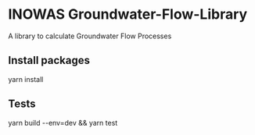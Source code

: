 # INOWAS Groundwater-Flow-Library

A library to calculate Groundwater Flow Processes

## Install packages  

yarn install

## Tests 

yarn build --env=dev && yarn test

